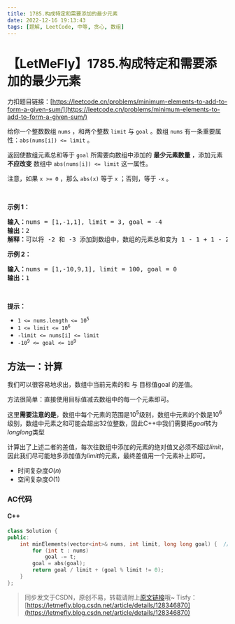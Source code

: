 ```yaml
---
title: 1785.构成特定和需要添加的最少元素
date: 2022-12-16 19:13:43
tags: [题解, LeetCode, 中等, 贪心, 数组]
---
```


# 【LetMeFly】1785.构成特定和需要添加的最少元素

力扣题目链接：[https://leetcode.cn/problems/minimum-elements-to-add-to-form-a-given-sum/](https://leetcode.cn/problems/minimum-elements-to-add-to-form-a-given-sum/)

<p>给你一个整数数组 <code>nums</code> ，和两个整数 <code>limit</code> 与 <code>goal</code> 。数组 <code>nums</code> 有一条重要属性：<code>abs(nums[i]) <= limit</code> 。</p>

<p>返回使数组元素总和等于 <code>goal</code> 所需要向数组中添加的 <strong>最少元素数量</strong> ，添加元素 <strong>不应改变</strong> 数组中 <code>abs(nums[i]) <= limit</code> 这一属性。</p>

<p>注意，如果 <code>x >= 0</code> ，那么 <code>abs(x)</code> 等于 <code>x</code> ；否则，等于 <code>-x</code> 。</p>

<p> </p>

<p><strong>示例 1：</strong></p>

<pre>
<strong>输入：</strong>nums = [1,-1,1], limit = 3, goal = -4
<strong>输出：</strong>2
<strong>解释：</strong>可以将 -2 和 -3 添加到数组中，数组的元素总和变为 1 - 1 + 1 - 2 - 3 = -4 。
</pre>

<p><strong>示例 2：</strong></p>

<pre>
<strong>输入：</strong>nums = [1,-10,9,1], limit = 100, goal = 0
<strong>输出：</strong>1
</pre>

<p> </p>

<p><strong>提示：</strong></p>

<ul>
	<li><code>1 <= nums.length <= 10<sup>5</sup></code></li>
	<li><code>1 <= limit <= 10<sup>6</sup></code></li>
	<li><code>-limit <= nums[i] <= limit</code></li>
	<li><code>-10<sup>9</sup> <= goal <= 10<sup>9</sup></code></li>
</ul>


    
## 方法一：计算

我们可以很容易地求出，数组中当前元素的和 与 目标值goal 的差值。

方法很简单：直接使用目标值减去数组中的每一个元素即可。

这里**需要注意的是**，数组中每个元素的范围是$10^5$级别，数组中元素的个数是$10^6$级别，数组中元素之和可能会超出$32$位整数，因此C++中我们需要把$goal$转为$long long$类型

计算出了上述二者的差值，每次往数组中添加的元素的绝对值又必须不超过$limit$，因此我们尽可能地多添加值为$limit$的元素，最终差值用一个元素补上即可。

+ 时间复杂度$O(n)$
+ 空间复杂度$O(1)$

### AC代码

#### C++

```cpp
class Solution {
public:
    int minElements(vector<int>& nums, int limit, long long goal) {  // 偷懒小技巧：直接把这里改成long long
        for (int t : nums)
            goal -= t;
        goal = abs(goal);
        return goal / limit + (goal % limit != 0);
    }
};
```

> 同步发文于CSDN，原创不易，转载请附上[原文链接](https://leetcode.letmefly.xyz/2022/12/16/LeetCode%201785.%E6%9E%84%E6%88%90%E7%89%B9%E5%AE%9A%E5%92%8C%E9%9C%80%E8%A6%81%E6%B7%BB%E5%8A%A0%E7%9A%84%E6%9C%80%E5%B0%91%E5%85%83%E7%B4%A0/)哦~
> Tisfy：[https://letmefly.blog.csdn.net/article/details/128346870](https://letmefly.blog.csdn.net/article/details/128346870)
